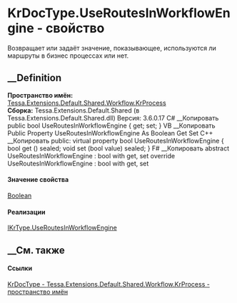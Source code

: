 # KrDocType.UseRoutesInWorkflowEngine - свойство
Возвращает или задаёт значение, показывающее, используются ли маршруты в
бизнес процессах или нет.
## __Definition
 **Пространство имён:**
[Tessa.Extensions.Default.Shared.Workflow.KrProcess](N_Tessa_Extensions_Default_Shared_Workflow_KrProcess.htm)  
 **Сборка:** Tessa.Extensions.Default.Shared (в
Tessa.Extensions.Default.Shared.dll) Версия: 3.6.0.17
C# __Копировать
     public bool UseRoutesInWorkflowEngine { get; set; }
VB __Копировать
     Public Property UseRoutesInWorkflowEngine As Boolean
    	Get
    	Set
C++ __Копировать
     public:
    virtual property bool UseRoutesInWorkflowEngine {
    	bool get () sealed;
    	void set (bool value) sealed;
    }
F# __Копировать
     abstract UseRoutesInWorkflowEngine : bool with get, set
    override UseRoutesInWorkflowEngine : bool with get, set
#### Значение свойства
[Boolean](https://learn.microsoft.com/dotnet/api/system.boolean)
#### Реализации
[IKrType.UseRoutesInWorkflowEngine](P_Tessa_Extensions_Default_Shared_Workflow_KrProcess_IKrType_UseRoutesInWorkflowEngine.htm)  
##  __См. также
#### Ссылки
[KrDocType -
](T_Tessa_Extensions_Default_Shared_Workflow_KrProcess_KrDocType.htm)
[Tessa.Extensions.Default.Shared.Workflow.KrProcess - пространство
имён](N_Tessa_Extensions_Default_Shared_Workflow_KrProcess.htm)
